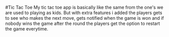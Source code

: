#Tic Tac Toe
My tic tac toe app is basically like the same from the one's we are used to playing as kids.
But with extra features i added the players gets to see who makes the next move,
gets notified when the game is won and if nobody wins the game after the round the players get the option to restart the game everytime.
